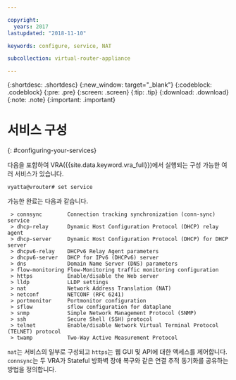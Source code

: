 ```yaml
---

copyright:
  years: 2017
lastupdated: "2018-11-10"

keywords: configure, service, NAT

subcollection: virtual-router-appliance

---
```


{:shortdesc: .shortdesc}
{:new_window: target="_blank"}
{:codeblock: .codeblock}
{:pre: .pre}
{:screen: .screen}
{:tip: .tip}
{:download: .download}
{:note: .note}
{:important: .important}

# 서비스 구성
{: #configuring-your-services}

다음을 포함하여 VRA({{site.data.keyword.vra_full}})에서 실행되는 구성 가능한 여러 서비스가 있습니다.

`vyatta@vrouter# set service`

가능한 완료는 다음과 같습니다.

```
 > connsync        Connection tracking synchronization (conn-sync) service
 > dhcp-relay      Dynamic Host Configuration Protocol (DHCP) relay agent
 > dhcp-server     Dynamic Host Configuration Protocol (DHCP) for DHCP server
 > dhcpv6-relay    DHCPv6 Relay Agent parameters
 > dhcpv6-server   DHCP for IPv6 (DHCPv6) server
 > dns             Domain Name Server (DNS) parameters
 > flow-monitoring Flow-Monitoring traffic monitoring configuration
 > https           Enable/disable the Web server
 > lldp            LLDP settings
 > nat             Network Address Translation (NAT)
 > netconf         NETCONF (RFC 6241)
 > portmonitor     Portmonitor configuration
 > sflow           sflow configuration for dataplane
 > snmp            Simple Network Management Protocol (SNMP)
 > ssh             Secure Shell (SSH) protocol
 > telnet          Enable/disable Network Virtual Terminal Protocol (TELNET) protocol
 > twamp           Two-Way Active Measurement Protocol
```

`nat`는 서비스의 일부로 구성되고 `https`는 웹 GUI 및 API에 대한 액세스를 제어합니다. `connsync`는 두 VRA가 Stateful 방화벽 장애 복구와 같은 연결 추적 동기화를 공유하는 방법을 정의합니다.
